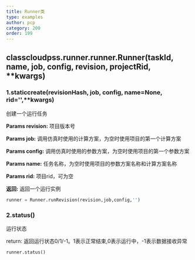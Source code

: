 ```yaml
---
title: Runner类
type: examples
author: pcp
category: 200
order: 199
---
```



## classcloudpss.runner.runner.Runner(taskId, name, job, config, revision, projectRid, **kwargs)

### 1.staticcreate(revisionHash, job, config, name=None, rid='',**kwargs)
创建一个运行任务

**Params revision:** 项目版本号

**Params job:**  调用仿真时使用的计算方案，为空时使用项目的第一个计算方案

**Params config:**  调用仿真时使用的参数方案，为空时使用项目的第一个参数方案

**Params name:**  任务名称，为空时使用项目的参数方案名称和计算方案名称

**Params rid:**  项目rid，可为空

**返回:**  返回一个运行实例
```python
runner = Runner.runRevision(revision,job,config,'')
```
### 2.status()
运行状态 

return: 返回运行状态0/1/-1。1表示正常结束,0表示运行中，-1表示数据接收异常
```python
runner.status()
```